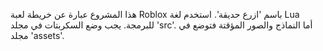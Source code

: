 <!-- استخدم هذا الملف لتوفير تعليمات مخصصة خاصة بمساحة العمل لـ Copilot. لمزيد من التفاصيل، زر https://code.visualstudio.com/docs/copilot/copilot-customization#_use-a-githubcopilotinstructionsmd-file -->

هذا المشروع عبارة عن خريطة لعبة Roblox باسم 'ازرع حديقة'. استخدم لغة Lua للبرمجة. يجب وضع السكربتات في مجلد 'src'. أما النماذج والصور المؤقتة فتوضع في مجلد 'assets'.
